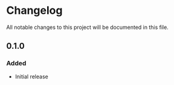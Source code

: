 # Changelog

All notable changes to this project will be documented in this file.

## 0.1.0

### Added
- Initial release
